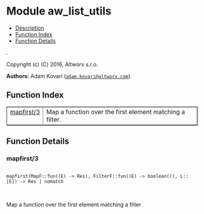 

# Module aw_list_utils #
* [Description](#description)
* [Function Index](#index)
* [Function Details](#functions)

.

Copyright (c) (C) 2016, Altworx s.r.o.

__Authors:__ Adam Kovari ([`adam.kovari@altworx.com`](mailto:adam.kovari@altworx.com)).

<a name="index"></a>

## Function Index ##


<table width="100%" border="1" cellspacing="0" cellpadding="2" summary="function index"><tr><td valign="top"><a href="#mapfirst-3">mapfirst/3</a></td><td>Map a function over the first element matching a filter.</td></tr></table>


<a name="functions"></a>

## Function Details ##

<a name="mapfirst-3"></a>

### mapfirst/3 ###

<pre><code>
mapfirst(MapF::fun((E) -&gt; Res), FilterF::fun((E) -&gt; boolean()), L::[E]) -&gt; Res | nomatch
</code></pre>
<br />

Map a function over the first element matching a filter

